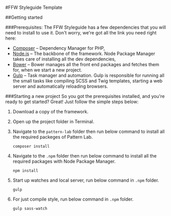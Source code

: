 #FFW Styleguide Template

##Getting started

###Prerequisites:
The FFW Styleguide has a few dependencies that you will need to install to use it. Don't worry, we're got all the link you need right here:

* [Composer](https://getcomposer.org/) – Dependency Manager for PHP,
* [Node.js](https://nodejs.org/en/) – The backbone of the framework. Node Package Manager takes care of installing all the dev dependencies,
* [Bower](http://bower.io/) – Bower manages all the front end packages and fetches them for, when we start a new project.
* [Gulp](http://gulpjs.com/) – Task manager and automation. Gulp is responsible for running all the small tasks like compiling SCSS and Twig templates, starting a web server and automatically reloading browsers.

###Starting a new project
So you got the prerequisites installed, and you're ready to get started? Great! Just follow the simple steps below:


1. Download a copy of the framework.

2. Open up the project folder in Terminal.

3. Navigate to the `pattern-lab` folder then run below command to install all the required packeges of Pattern Lab.

    ```
    composer install
    ```

4. Navigate to the `.npm` folder then run below command to install all the required packages with Node Package Manager.

    ```
    npm install
    ```

5. Start up watches and local server, run below command in `.npm` folder.

    ```
    gulp
    ```

6. For just compile style, run below command in `.npm` folder.

    ```
    gulp sass-watch

